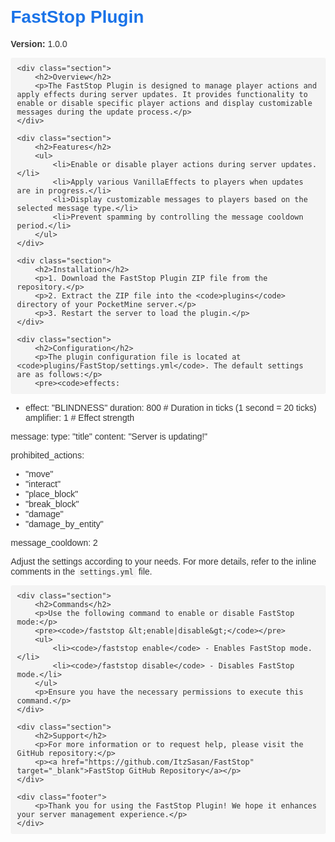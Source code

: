 <!DOCTYPE html>
<html lang="en">
<head>
    <meta charset="UTF-8">
    <meta name="viewport" content="width=device-width, initial-scale=1.0">
    <title>FastStop Plugin</title>
    <style>
        body {
            font-family: Arial, sans-serif;
            margin: 20px;
            color: #333;
        }
        h1, h2, h3 {
            color: #1a73e8;
        }
        code {
            background-color: #f4f4f4;
            padding: 2px 4px;
            border-radius: 3px;
            font-size: 85%;
        }
        pre {
            background-color: #f4f4f4;
            padding: 10px;
            border-radius: 3px;
            overflow-x: auto;
        }
        .section {
            margin-bottom: 20px;
        }
        .highlight {
            background-color: #e8f0fe;
            border-left: 5px solid #1a73e8;
            padding: 10px;
            margin: 10px 0;
        }
        a {
            color: #1a73e8;
        }
        .footer {
            margin-top: 40px;
            font-size: 0.9em;
            color: #666;
        }
    </style>
</head>
<body>
    <h1>FastStop Plugin</h1>
    <p><strong>Version:</strong> 1.0.0</p>

    <div class="section">
        <h2>Overview</h2>
        <p>The FastStop Plugin is designed to manage player actions and apply effects during server updates. It provides functionality to enable or disable specific player actions and display customizable messages during the update process.</p>
    </div>

    <div class="section">
        <h2>Features</h2>
        <ul>
            <li>Enable or disable player actions during server updates.</li>
            <li>Apply various VanillaEffects to players when updates are in progress.</li>
            <li>Display customizable messages to players based on the selected message type.</li>
            <li>Prevent spamming by controlling the message cooldown period.</li>
        </ul>
    </div>

    <div class="section">
        <h2>Installation</h2>
        <p>1. Download the FastStop Plugin ZIP file from the repository.</p>
        <p>2. Extract the ZIP file into the <code>plugins</code> directory of your PocketMine server.</p>
        <p>3. Restart the server to load the plugin.</p>
    </div>

    <div class="section">
        <h2>Configuration</h2>
        <p>The plugin configuration file is located at <code>plugins/FastStop/settings.yml</code>. The default settings are as follows:</p>
        <pre><code>effects:
  - effect: "BLINDNESS"
    duration: 800   # Duration in ticks (1 second = 20 ticks)
    amplifier: 1    # Effect strength

message:
  type: "title"
  content: "Server is updating!"

prohibited_actions:
  - "move"
  - "interact"
  - "place_block"
  - "break_block"
  - "damage"
  - "damage_by_entity"

message_cooldown: 2</code></pre>
        <p>Adjust the settings according to your needs. For more details, refer to the inline comments in the <code>settings.yml</code> file.</p>
    </div>

    <div class="section">
        <h2>Commands</h2>
        <p>Use the following command to enable or disable FastStop mode:</p>
        <pre><code>/faststop &lt;enable|disable&gt;</code></pre>
        <ul>
            <li><code>/faststop enable</code> - Enables FastStop mode.</li>
            <li><code>/faststop disable</code> - Disables FastStop mode.</li>
        </ul>
        <p>Ensure you have the necessary permissions to execute this command.</p>
    </div>

    <div class="section">
        <h2>Support</h2>
        <p>For more information or to request help, please visit the GitHub repository:</p>
        <p><a href="https://github.com/ItzSasan/FastStop" target="_blank">FastStop GitHub Repository</a></p>
    </div>

    <div class="footer">
        <p>Thank you for using the FastStop Plugin! We hope it enhances your server management experience.</p>
    </div>
</body>
</html>

